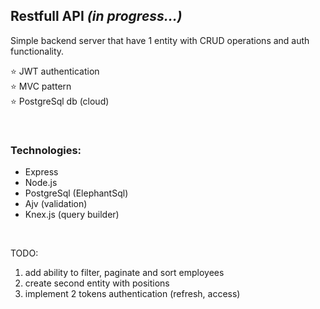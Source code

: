 ## Restfull API *(in progress...)*

Simple backend server that have 1 entity with CRUD operations and auth functionality.

:star: JWT authentication <br>
:star: MVC pattern <br>
:star: PostgreSql db (cloud)

<br>

### Technologies:
- Express
- Node.js
- PostgreSql (ElephantSql)
- Ajv (validation)
- Knex.js (query builder)

<br>

TODO:
1) add ability to filter, paginate and sort employees
2) create second entity with positions
3) implement 2 tokens authentication (refresh, access)
